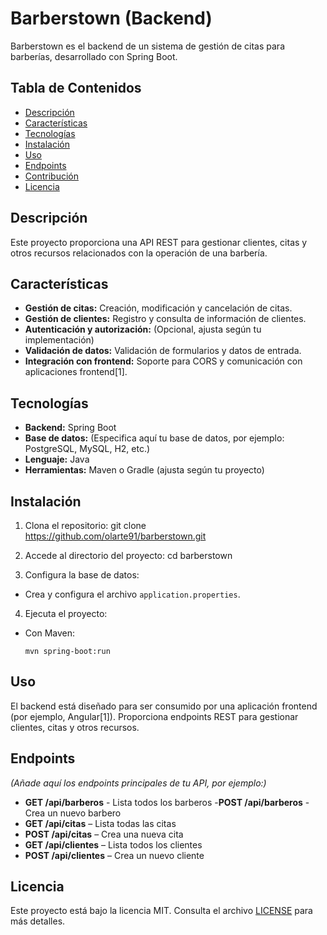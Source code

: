 # Barberstown (Backend)

Barberstown es el backend de un sistema de gestión de citas para barberías, desarrollado con Spring Boot.

## Tabla de Contenidos

- [Descripción](#descripción)
- [Características](#características)
- [Tecnologías](#tecnologías)
- [Instalación](#instalación)
- [Uso](#uso)
- [Endpoints](#endpoints)
- [Contribución](#contribución)
- [Licencia](#licencia)

## Descripción

Este proyecto proporciona una API REST para gestionar clientes, citas y otros recursos relacionados con la operación de una barbería.

## Características

- **Gestión de citas:** Creación, modificación y cancelación de citas.
- **Gestión de clientes:** Registro y consulta de información de clientes.
- **Autenticación y autorización:** (Opcional, ajusta según tu implementación)
- **Validación de datos:** Validación de formularios y datos de entrada.
- **Integración con frontend:** Soporte para CORS y comunicación con aplicaciones frontend[1].

## Tecnologías

- **Backend:** Spring Boot
- **Base de datos:** (Especifica aquí tu base de datos, por ejemplo: PostgreSQL, MySQL, H2, etc.)
- **Lenguaje:** Java
- **Herramientas:** Maven o Gradle (ajusta según tu proyecto)

## Instalación

1. Clona el repositorio:
git clone https://github.com/olarte91/barberstown.git

2. Accede al directorio del proyecto:
cd barberstown

3. Configura la base de datos:
- Crea y configura el archivo `application.properties`.
4. Ejecuta el proyecto:
- Con Maven:
  ```
  mvn spring-boot:run
  ```

## Uso

El backend está diseñado para ser consumido por una aplicación frontend (por ejemplo, Angular[1]). Proporciona endpoints REST para gestionar clientes, citas y otros recursos.

## Endpoints

*(Añade aquí los endpoints principales de tu API, por ejemplo:)*

- **GET /api/barberos**  - Lista todos los barberos
-**POST /api/barberos** - Crea un nuevo barbero 
- **GET /api/citas** – Lista todas las citas
- **POST /api/citas** – Crea una nueva cita
- **GET /api/clientes** – Lista todos los clientes
- **POST /api/clientes** – Crea un nuevo cliente



## Licencia

Este proyecto está bajo la licencia MIT. Consulta el archivo [LICENSE](LICENSE) para más detalles.